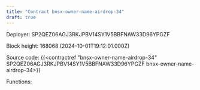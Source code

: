 ```yaml
---
title: "Contract bnsx-owner-name-airdrop-34"
draft: true
---
```

Deployer: SP2QEZ06AGJ3RKJPBV14SY1V5BBFNAW33D96YPGZF


 



Block height: 168068 (2024-10-01T19:12:01.000Z)

Source code: {{<contractref "bnsx-owner-name-airdrop-34" SP2QEZ06AGJ3RKJPBV14SY1V5BBFNAW33D96YPGZF bnsx-owner-name-airdrop-34>}}

Functions:


